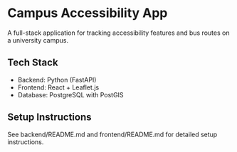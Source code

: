 # Campus Accessibility App

A full-stack application for tracking accessibility features and bus routes on a university campus.

## Tech Stack
- Backend: Python (FastAPI)
- Frontend: React + Leaflet.js
- Database: PostgreSQL with PostGIS

## Setup Instructions
See backend/README.md and frontend/README.md for detailed setup instructions.
